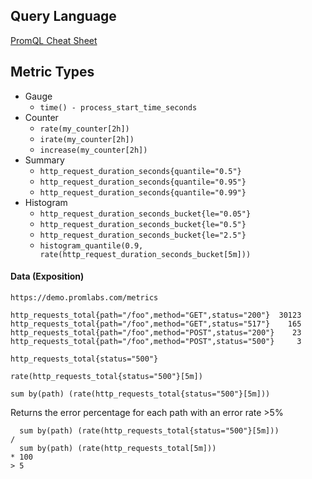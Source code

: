 ## Query Language
[PromQL Cheat Sheet](https://promlabs.com/promql-cheat-sheet)


## Metric Types
- Gauge
  - `time() - process_start_time_seconds`
- Counter
  - `rate(my_counter[2h])`
  - `irate(my_counter[2h])`
  - `increase(my_counter[2h])`
- Summary
  - `http_request_duration_seconds{quantile="0.5"}`
  - `http_request_duration_seconds{quantile="0.95"}`
  - `http_request_duration_seconds{quantile="0.99"}`
- Histogram
  - `http_request_duration_seconds_bucket{le="0.05"}`
  - `http_request_duration_seconds_bucket{le="0.5"}`
  - `http_request_duration_seconds_bucket{le="2.5"}`
  - `histogram_quantile(0.9, rate(http_request_duration_seconds_bucket[5m]))`


#### Data (Exposition)
`https://demo.promlabs.com/metrics`
```
http_requests_total{path="/foo",method="GET",status="200"}  30123
http_requests_total{path="/foo",method="GET",status="517"}    165
http_requests_total{path="/foo",method="POST",status="200"}    23
http_requests_total{path="/foo",method="POST",status="500"}     3
```


```promql
http_requests_total{status="500"}

rate(http_requests_total{status="500"}[5m])

sum by(path) (rate(http_requests_total{status="500"}[5m]))
```


Returns the error percentage for each path with an error rate >5%
```
  sum by(path) (rate(http_requests_total{status="500"}[5m]))
/
  sum by(path) (rate(http_requests_total[5m]))
* 100
> 5
```
